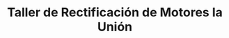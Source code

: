 ---
title: "Taller de Rectificación de Motores la Unión"
url: /san-jose/taller-de-rectificacion-de-motores-la-union/
shop: Autowerkstatt
---